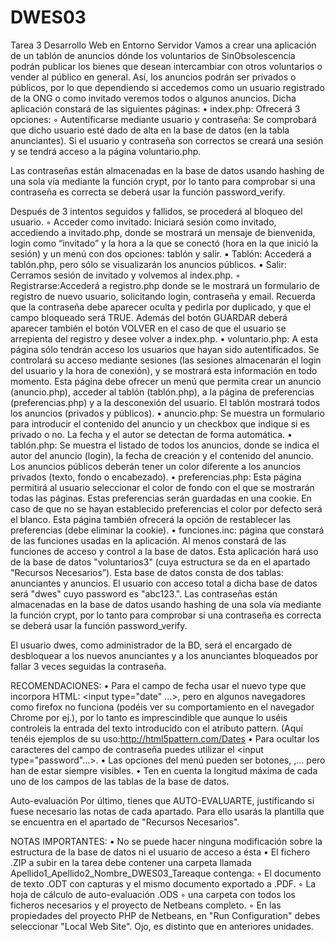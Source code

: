 # DWES03
Tarea 3 Desarrollo Web en Entorno Servidor
Vamos a crear una aplicación de un tablón de anuncios dónde los voluntarios de SinObsolescencia podrán publicar los bienes que desean intercambiar con otros voluntarios o vender al público en general.
Así, los anuncios podrán ser privados o públicos, por lo que dependiendo si accedemos como un usuario registrado de la ONG o como invitado veremos todos o algunos anuncios.
Dicha aplicación constará de las siguientes páginas:
    • index.php: Ofrecerá 3 opciones:
        ◦ Autentificarse mediante usuario y contraseña: Se comprobará que dicho usuario esté dado de alta en la base de datos (en la tabla anunciantes). Si el usuario y contraseña son correctos se creará una sesión y se tendrá acceso  a la página voluntario.php.

Las contraseñas están almacenadas en la base de datos usando hashing de una sola vía mediante la función crypt, por lo tanto para comprobar si una contraseña es correcta se deberá usar la función password_verify.

Después de 3 intentos seguidos y fallidos, se procederá al bloqueo del usuario.
        ◦ Acceder como invitado: Iniciará sesión como invitado, accediendo a invitado.php, donde se mostrará un mensaje de bienvenida, login como “invitado” y la hora a la que se conectó (hora en la que inició la sesión) y un menú con dos opciones: tablón y salir.
            ▪ Tablón: Accederá a tablón.php, pero sólo se visualizarán los anuncios públicos.
            ▪ Salir: Cerramos sesión de invitado y volvemos al index.php.
        ◦ Registrarse:Accederá a registro.php donde se le mostrará un formulario de registro de nuevo usuario, solicitando login, contraseña y email. Recuerda que la contraseña debe aparecer oculta y pedirla por duplicado, y que el campo bloqueado será TRUE. Además del botón GUARDAR deberá aparecer también el botón VOLVER en el caso de que el usuario se arrepienta del registro y desee volver a index.php.
    • voluntario.php: A esta página sólo tendrán acceso los usuarios que hayan sido autentificados. Se controlará su acceso mediante sesiones (las sesiones almacenarán el login del usuario y la hora de conexión), y se mostrará esta información en todo momento. Esta página debe ofrecer un menú que permita crear un anuncio (anuncio.php), acceder al tablón (tablón.php), a la página de preferencias (preferencias.php) y a la desconexión del usuario. El tablón mostrará todos los anuncios (privados y públicos).
    • anuncio.php: Se muestra un formulario para introducir el contenido del anuncio y un checkbox que indique si es privado o no. La fecha y el autor se detectan de forma automática.
    • tablón.php: Se muestra el listado de todos los anuncios, donde se indica el autor del anuncio (login), la fecha de creación y el contenido del anuncio. Los anuncios públicos deberán tener un color diferente a los anuncios privados (texto, fondo o encabezado).
    • preferencias.php: Esta página permitirá al usuario seleccionar el color de fondo con el que se mostrarán todas las páginas. Estas preferencias serán guardadas en una cookie. En caso de que no se hayan establecido preferencias el color por defecto será el blanco. Esta página también ofrecerá la opción de restablecer las preferencias (debe eliminar la cookie).
    • funciones.inc: página que constará de las funciones usadas en la aplicación. Al menos constará de las funciones de acceso y control a la base de datos.
Esta aplicación hará uso de la base de datos "voluntarios3" (cuya estructura se da en el apartado "Recursos Necesarios”). Esta base de datos consta de dos tablas: anunciantes y anuncios.
El usuario con acceso total a dicha base de datos será "dwes" cuyo password es "abc123.". Las contraseñas están almacenadas en la base de datos usando hashing de una sola vía mediante la función crypt, por lo tanto para comprobar si una contraseña es correcta se deberá usar la función password_verify.

El usuario dwes, como administrador de la BD, será el encargado de desbloquear a los nuevos anunciantes y a los anunciantes bloqueados por fallar 3 veces seguidas la contraseña.

RECOMENDACIONES:
    • Para el campo de fecha usar el nuevo type que incorpora HTML: <input type="date" ...>, pero en algunos navegadores como firefox no funciona (podéis ver su comportamiento en el navegador Chrome por ej.), por lo tanto es imprescindible que aunque lo uséis controleis la entrada del texto introducido con el atributo pattern. (Aquí tenéis ejemplos de su uso:http://html5pattern.com/Dates
    • Para ocultar los caracteres del campo de contraseña puedes utilizar el <input type="password"…>.
    • Las opciones del menú pueden ser botones, <a href..>,… pero han de estar siempre visibles.
    • Ten en cuenta la longitud máxima de cada uno de los campos de las tablas de la base de datos.

Auto-evaluación
Por último, tienes que AUTO-EVALUARTE, justificando si fuese necesario las notas de cada apartado. Para ello usarás la plantilla que se encuentra en el apartado de "Recursos Necesarios".

NOTAS IMPORTANTES:
    • No se puede hacer ninguna modificación sobre la estructura de la base de datos ni el usuario de acceso a ésta
    • El fichero .ZIP a subir en la tarea debe contener una carpeta llamada Apellido1_Apellido2_Nombre_DWES03_Tareaque contenga:
        ◦ El documento de texto .ODT con capturas y el mismo documento exportado a .PDF.
        ◦ La hoja de cálculo de auto-evaluación .ODS
        ◦ una carpeta con todos los ficheros necesarios y el proyecto de Netbeans completo.
        ◦ En las propiedades del proyecto PHP de Netbeans, en "Run Configuration" debes seleccionar "Local Web Site". Ojo, es distinto que en anteriores unidades.
